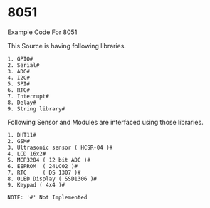 # 8051

Example Code For 8051

This Source is having following libraries.

	1. GPIO#
	2. Serial#
	3. ADC#
	4. I2C#
	5. SPI#
	6. RTC#
	7. Interrupt#
	8. Delay#
	9. String library#
  
Following Sensor and Modules are interfaced using those libraries.

	1. DHT11#
	2. GSM# 
	3. Ultrasonic sensor ( HCSR-04 )#
	4. LCD 16x2#
	5. MCP3204 ( 12 bit ADC )#
	6. EEPROM  ( 24LC02 )#
	7. RTC     ( DS 1307 )#
	8. OLED Display ( SSD1306 )#
	9. Keypad ( 4x4 )#
  
	NOTE: '#' Not Implemented
